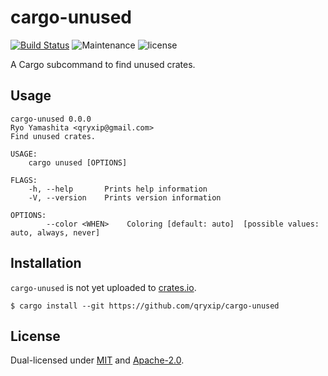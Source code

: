 # cargo-unused

[![Build Status](https://img.shields.io/travis/com/qryxip/cargo-unused/master.svg?label=windows%20%26%20macos%20%26%20linux)](https://travis-ci.com/qryxip/cargo-unused)
![Maintenance](https://img.shields.io/maintenance/yes/2019)
![license](https://img.shields.io/badge/license-MIT%20OR%20Apache%202.0-blue)

A Cargo subcommand to find unused crates.

## Usage

```
cargo-unused 0.0.0
Ryo Yamashita <qryxip@gmail.com>
Find unused crates.

USAGE:
    cargo unused [OPTIONS]

FLAGS:
    -h, --help       Prints help information
    -V, --version    Prints version information

OPTIONS:
        --color <WHEN>    Coloring [default: auto]  [possible values: auto, always, never]
```

## Installation

`cargo-unused` is not yet uploaded to [crates.io](https://crates.io).

```console
$ cargo install --git https://github.com/qryxip/cargo-unused
```

## License

Dual-licensed under [MIT](https://opensource.org/licenses/MIT) and [Apache-2.0](http://www.apache.org/licenses/LICENSE-2.0).